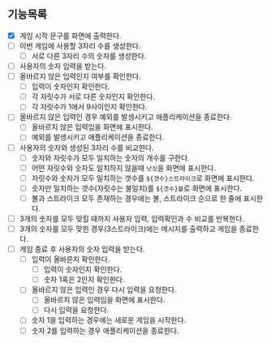 ## 기능목록

- [x] 게임 시작 문구를 화면에 출력한다.
- [ ] 이번 게임에 사용할 3자리 수를 생성한다.
  - [ ] 서로 다른 3자리 수의 숫자를 생성한다.
- [ ] 사용자의 숫자 입력을 받는다.
- [ ] 올바르지 않은 입력인지 여부를 확인한다.
  - [ ] 입력이 숫자인지 확인한다.
  - [ ] 각 자릿수가 서로 다른 숫자인지 확인한다.
  - [ ] 각 자릿수가 1에서 9사이인지 확인한다.
- [ ] 올바르지 않은 입력인 경우 예외를 발생시키고 애플리케이션을 종료한다.
  - [ ] 올바르지 않은 입력임을 화면에 표시한다.
  - [ ] 예외를 발생시키고 애플리케이션을 종료한다.
- [ ] 사용자의 숫자와 생성된 3자리 수를 비교한다.
  - [ ] 숫자와 자릿수가 모두 일치하는 숫자의 개수를 구한다.
  - [ ] 어떤 자릿수와 숫자도 일치하지 않을때 `낫싱`을 화면에 표시한다.
  - [ ] 자릿수와 숫자가 모두 일치하는 갯수를 `${갯수}스트라이크`로 화면에 표시한다.
  - [ ] 숫자만 일치하는 갯수(자릿수는 불일치)를 `${갯수}볼`로 화면에 표시한다.
  - [ ] 볼과 스트라이크 모두 존재하는 경우에는 볼, 스트라이크 순으로 한 줄에 표시한다.
- [ ] 3개의 숫자를 모두 맞힐 때까지 사용자 입력, 입력확인과 수 비교를 반복한다.
- [ ] 3개의 숫자를 모두 맞힌 경우(3스트라이크)에는 메시지를 출력하고 게임을 종료한다.
- [ ] 게임 종료 후 사용자의 숫자 입력을 받는다.
  - [ ] 입력이 올바른지 확인한다.
    - [ ] 입력이 숫자인지 확인한다.
    - [ ] 숫자 1혹은 2인지 확인한다.
  - [ ] 올바르지 않은 입력인 경우 다시 입력을 요청한다.
    - [ ] 올바르지 않은 입력임을 화면에 표시한다.
    - [ ] 다시 입력을 요청한다.
  - [ ] 숫자 1을 입력하는 경우에는 새로운 게임을 시작한다.
  - [ ] 숫자 2를 입력하는 경우 애플리케이션을 종료한다.
